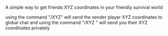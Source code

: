 A simple way to get friends XYZ coordinates in your friendly survival world

using the command "/XYZ" will send the sender player XYZ coordinates to global chat and using the command "/XYZ <Player>" will send you their XYZ coordinates privately
